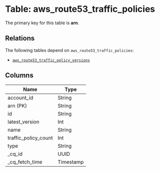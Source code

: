 # Table: aws_route53_traffic_policies


The primary key for this table is **arn**.

## Relations
The following tables depend on `aws_route53_traffic_policies`:
  - [`aws_route53_traffic_policy_versions`](aws_route53_traffic_policy_versions.md)

## Columns
| Name          | Type          |
| ------------- | ------------- |
|account_id|String|
|arn (PK)|String|
|id|String|
|latest_version|Int|
|name|String|
|traffic_policy_count|Int|
|type|String|
|_cq_id|UUID|
|_cq_fetch_time|Timestamp|